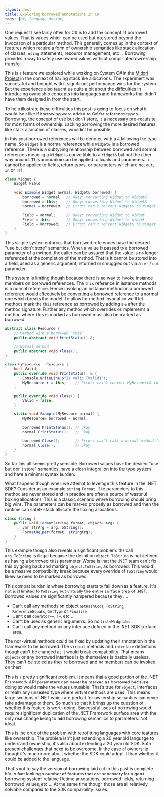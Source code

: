 ```yaml
---
layout: post
title: Exploring borrowed annotations in C#
tags: [c#, language design]
---
```

One request I see fairly often for C# is to add the concept of borrowed values. That is values which can be used but
not stored beyond the invocation of a particular method. This generally comes up in the context of features which 
require a form of ownership semantics like stack allocation of classes, `using` statements, resource management, etc ...
Borrowing provides a way to safely use owned values without complicated ownership transfer.

This is a feature we explored while working on System C# in the 
[Midori Project](http://joeduffyblog.com/2015/11/03/blogging-about-midori/) in the context of having stack like
allocations. The experiment was successful and brought with it significant performance wins for the system. But the 
experience also taught us quite a bit about the difficulties in introducing ownership concepts into languages and 
frameworks that didn't have them designed in from the start.

To help illustrate these difficulties this post is going to focus on what it would look like if borrowing were added
to C# for reference types. Borrowing, the concept of use but don't store, is a necessary pre-requisite for most forms
of ownership. Lacking borrowing the more desired features, like stack allocation of classes, wouldn't be possible. 

In this post borrowed references will be denoted with a `&` following the type name. So `Widget` is a normal reference 
while `Widget&` is a borrowed reference. There is a subtyping relationship between borrowed and normal references
meaning a `Widget` is convertible to a `Widget&` but not the other way around. This annotation can be applied to locals
and parameters. It cannot be applied to fields, return types, or parameters which are not `out`, `in` or `ref`. 

```cs
class Widget { 
    Widget Field;

    void Example(Widget normal, Widget& borrowed) {
        borrowed = normal;  // Okay: converting Widget to Widget&
        borrowed = this;    // Okay: converting Widget to Widget&
        normal = borrowed;  // Error: can't convert Widget& to Widget

        Field = normal;     // Okay: converting Widget to Widget
        Field = this;       // Okay: converting Widget to Widget
        Field = borrowed;   // Error: can't convert Widget& to Widget
    }
}
``` 

This simple system enforces that borrowed references have the desired "use but don't store" semantics. When a value is
passed to a borrowed parameter of a method, the caller can be assured that the value is no longer referenced at the
completion of the method. That is it cannot be stored into a field, used as a generic argument, returned or smuggled 
out via a `ref` / `out` parameter.

This system is limiting though because there is no way to invoke instance members on borrowed references. The `this`
reference in instance methods is a normal reference. Hence invoking an instance method on a borrowed reference would 
effectively be converting a borrowed reference to a normal one which breaks the model. To allow for method invocation 
we'll let methods mark the `this` reference as borrowed by adding a `&` after the method signature. Further any method
which overrides or implements a method where `this` is marked as borrowed must also be marked as borrowed.

```cs
abstract class Resource {
    // Method with a borrowed `this`
    public abstract void PrintStatus() &;

    // Normal method
    public abstract void Close();
}

class MyResource : Resource {
    bool Valid;
    public override void PrintStatus() & {
        Console.WriteLine($"Is valid {Valid}");
        MyResource r = this;    // Error: can't convert MyResource& to MyResource
    }

    public override void Close() {
        Valid = false;
    }

    static void Example(MyResoure normal) {
        MyResource& borrowed = normal;

        borrowed.PrintStatus(); // Okay
        normal.PrintStatus();   // Okay

        borrowed.Close();       // Error: can't call a normal method from a borrowed reference
        normal.Close();         // Okay
    }
}
``` 

So far this all seems pretty sensible. Borrowed values have the desired "use but don't store" semantics, have a clean
integration into the type system and have a minimal syntax burden.

What happens though when we attempt to leverage this feature in the .NET SDK? Consider as an example `string.Format`.
The parameters to this method are never stored and in practice are often a source of wasteful boxing allocations. This
is a classic scenario where borrowing should bring big wins. The parameters can be marked properly as borrowed and then
the runtime can safely stack allocate the boxing allocations.

```cs
class String {
    public void Format(string format, object& arg) {
        var strArg = arg.ToString();
        FormatHelper(format, stringArg);
    }
}
```

This example though also reveals a significant problem: the call `arg.ToString` is illegal because the definition 
`object.ToString` is not defined as having a borrowed `this` parameter. Worse is that the .NET team can't fix this by
going back and marking `object.ToString` as borrowed. This would be a massive compatibility break because every override
of `ToString` would likewise need to be marked as borrowed. 

This compat burden is where borrowing starts to fall down as a feature. It's not just limited to `ToString` but 
virtually the entire surface area of .NET. Borrowed values are significantly hampered because they ....

- Can’t call any methods on object `GetHashCode`, `ToString`, `ReferenceEquals`, `GetType` or `Finalize`
- Can’t call `operator==`, `!=`, etc …
- Can’t be used as generic arguments. So no `List<Widget&>`.
- Can't call any method on any interface defined in the .NET SDK surface area.

The non-virtual methods could be fixed by updating their annotation in the framework to be borrowed. The `virtual` 
methods and `interface` definitions though can't be changed as it would break compatibility. That means `object&` or 
any borrowed interface is by themselves is basically useless. They can't be stored as they're borrowed and no members
can be invoked on them.

This is a pretty significant problem. It means that a good portion of the .NET Framework API parameters can never be 
marked as borrowed because doing so would make the values unusable. That's true for `object`, interfaces or really any
unsealed type where virtual methods are used. This means large sections of .NET which are perfect for ownership
semantics can never take advantage of them. So much so that it brings up the question of whether this feature is 
worth doing. Successful uses of borrowing would require significant duplication of the .NET Framework surface area 
with the only real change being to add borrowing semantics to parameters. Not ideal.

This is the crux of the problem with retrofitting languages with core features like ownership. The problem isn't just 
extending a 20 year old language to understand ownership, it's also about extending a 20 year old SDK. Both present
challenges that need to be overcome. In the case of ownership though it's much more about whether the SDK could adopt 
it than whether it could be added to the language.

That's not to say the version of borrowing laid out in this post is complete. It's in fact lacking a number of features
that are necessary for a good borrowing system: relative lifetime annotations, borrowed fields, returning borrowed 
values, etc ... At the same time though those are all relatively solvable compared to the SDK compatibility issues.

